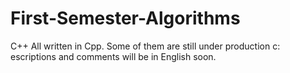 # First-Semester-Algorithms
C++
All written in Cpp.
 Some of them are still under production c: 
escriptions and comments will be in English soon.
